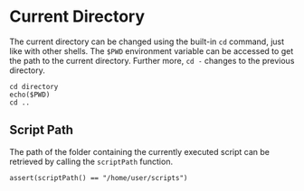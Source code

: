 # Current Directory

The current directory can be changed using the built-in `cd` command, just like 
with other shells. The `$PWD` environment variable can be accessed to get the 
path to the current directory. Further more, `cd -` changes to the previous directory.

```elk
cd directory
echo($PWD)
cd ..
```

## Script Path

The path of the folder containing the currently executed script can be 
retrieved by calling the `scriptPath` function.

```elk
assert(scriptPath() == "/home/user/scripts")
```